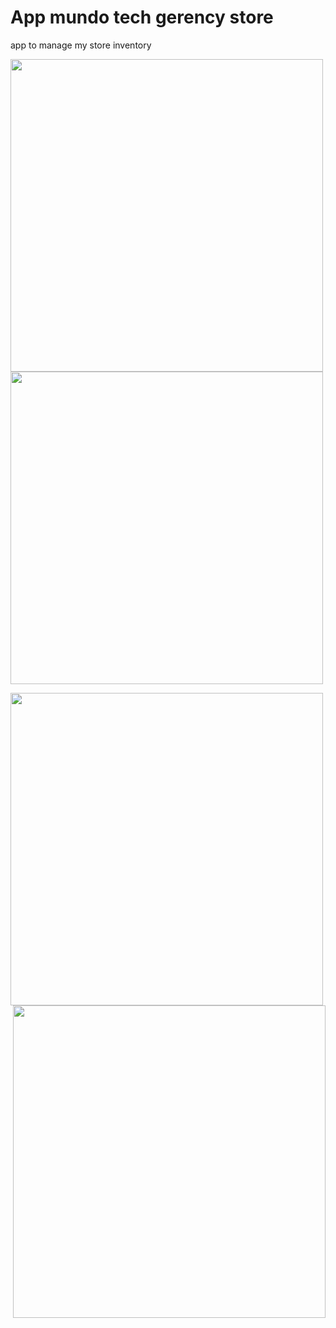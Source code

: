 # App mundo tech gerency store
 app to manage my store inventory 
 <div >
 <img style="float: left; margin-right: 10px;"  src='https://user-images.githubusercontent.com/52014318/74213207-006a3100-4c77-11ea-97a8-fa7204200edc.jpg' height='500' />
 <img margin='40' src='https://user-images.githubusercontent.com/52014318/74213209-019b5e00-4c77-11ea-9d02-73def249476f.jpg' height='500' />
 </div>
 
 <p >
   <img src='https://user-images.githubusercontent.com/52014318/74213210-0233f480-4c77-11ea-968f-837e673c1263.jpg' height='500'  />
   <img align="right"  src='https://user-images.githubusercontent.com/52014318/74213211-0233f480-4c77-11ea-898a-75b6e3e6907c.jpg' height='500' />
</p>
